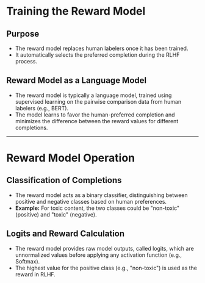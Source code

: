# Training the Reward Model

## Purpose
- The reward model replaces human labelers once it has been trained.
- It automatically selects the preferred completion during the RLHF process.

## Reward Model as a Language Model
- The reward model is typically a language model, trained using supervised learning on the pairwise comparison data from human labelers (e.g., BERT).
- The model learns to favor the human-preferred completion and minimizes the difference between the reward values for different completions.

---

# Reward Model Operation

## Classification of Completions
- The reward model acts as a binary classifier, distinguishing between positive and negative classes based on human preferences.
- **Example:** For toxic content, the two classes could be "non-toxic" (positive) and "toxic" (negative).

## Logits and Reward Calculation
- The reward model provides raw model outputs, called logits, which are unnormalized values before applying any activation function (e.g., Softmax).
- The highest value for the positive class (e.g., "non-toxic") is used as the reward in RLHF.


